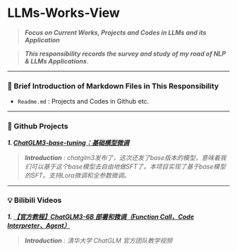 # LLMs-Works-View
> ***Focus on Current Works, Projects and Codes in LLMs and its Application***

> ***This responsibility records the survey and study of my road of NLP & LLMs Applications***.

---

### 💬 Brief Introduction of Markdown Files in This Responsibility

* `Readme.md` : Projects and Codes in Github etc.

---

### 📙 Github Projects
***1. [ChatGLM3-base-tuning：基础模型微调](https://github.com/minghaochen/chatglm3-base-tuning)***

> ***Introduction** : chatglm3发布了，这次还发了base版本的模型，意味着我们可以基于这个base模型去自由地做SFT了。本项目实现了基于base模型的SFT。支持Lora微调和全参数微调。*

---

### 💡 Bilibili Videos
***1. [【官方教程】ChatGLM3-6B 部署和微调（Function Call、Code Interpreter、Agent）](https://www.bilibili.com/video/BV1uC4y1J7yA/?spm_id_from=333.1007.tianma.1-1-1.click&vd_source=cd4417ca57612e23a311ba61b124befa)***

> ***Introduction** : 清华大学 ChatGLM 官方团队教学视频*
